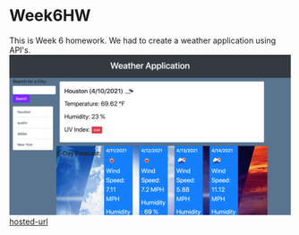 # Week6HW
This is Week 6 homework. We had to create a weather application using API's.
![screenshot 1](screenshot.png)
[hosted-url](https://avmancillas.github.io/Week6HW/)
